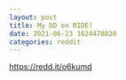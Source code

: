 ```yaml
--- 
layout: post 
title: My DD on RIDE! 
date: 2021-06-23 1624478820 
categories: reddit 
--- 
```

https://redd.it/o6kumd